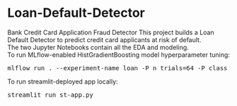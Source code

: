 # Loan-Default-Detector
Bank Credit Card Application Fraud Detector
This project builds a Loan Default Detector to predict credit card applicants at risk of default. <br>
The two Jupyter Notebooks contain all the EDA and modeling.<br>
To run MLflow-enabled HistGradientBoosting model hyperparameter tuning:
<pre>mlflow run . --experiment-name loan -P n_trials=64 -P class_balance=True -P objective_metric=ap -P undersample=False</pre>
To run streamlit-deployed app locally:
<pre>streamlit run st-app.py</pre>
